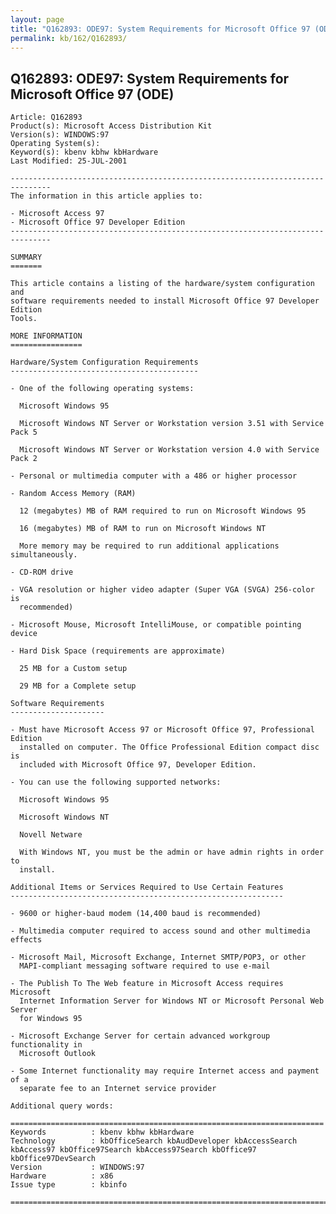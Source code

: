 ```yaml
---
layout: page
title: "Q162893: ODE97: System Requirements for Microsoft Office 97 (ODE)"
permalink: kb/162/Q162893/
---
```


## Q162893: ODE97: System Requirements for Microsoft Office 97 (ODE)

	Article: Q162893
	Product(s): Microsoft Access Distribution Kit
	Version(s): WINDOWS:97
	Operating System(s): 
	Keyword(s): kbenv kbhw kbHardware
	Last Modified: 25-JUL-2001
	
	-------------------------------------------------------------------------------
	The information in this article applies to:
	
	- Microsoft Access 97 
	- Microsoft Office 97 Developer Edition 
	-------------------------------------------------------------------------------
	
	SUMMARY
	=======
	
	This article contains a listing of the hardware/system configuration and
	software requirements needed to install Microsoft Office 97 Developer Edition
	Tools.
	
	MORE INFORMATION
	================
	
	Hardware/System Configuration Requirements
	------------------------------------------
	
	- One of the following operating systems:
	
	  Microsoft Windows 95
	
	  Microsoft Windows NT Server or Workstation version 3.51 with Service Pack 5
	
	  Microsoft Windows NT Server or Workstation version 4.0 with Service Pack 2
	
	- Personal or multimedia computer with a 486 or higher processor
	
	- Random Access Memory (RAM)
	
	  12 (megabytes) MB of RAM required to run on Microsoft Windows 95
	
	  16 (megabytes) MB of RAM to run on Microsoft Windows NT
	
	  More memory may be required to run additional applications simultaneously.
	
	- CD-ROM drive
	
	- VGA resolution or higher video adapter (Super VGA (SVGA) 256-color is
	  recommended)
	
	- Microsoft Mouse, Microsoft IntelliMouse, or compatible pointing device
	
	- Hard Disk Space (requirements are approximate)
	
	  25 MB for a Custom setup
	
	  29 MB for a Complete setup
	
	Software Requirements
	---------------------
	
	- Must have Microsoft Access 97 or Microsoft Office 97, Professional Edition
	  installed on computer. The Office Professional Edition compact disc is
	  included with Microsoft Office 97, Developer Edition.
	
	- You can use the following supported networks:
	
	  Microsoft Windows 95
	
	  Microsoft Windows NT
	
	  Novell Netware
	
	  With Windows NT, you must be the admin or have admin rights in order to
	  install.
	
	Additional Items or Services Required to Use Certain Features
	-------------------------------------------------------------
	
	- 9600 or higher-baud modem (14,400 baud is recommended)
	
	- Multimedia computer required to access sound and other multimedia effects
	
	- Microsoft Mail, Microsoft Exchange, Internet SMTP/POP3, or other
	  MAPI-compliant messaging software required to use e-mail
	
	- The Publish To The Web feature in Microsoft Access requires Microsoft
	  Internet Information Server for Windows NT or Microsoft Personal Web Server
	  for Windows 95
	
	- Microsoft Exchange Server for certain advanced workgroup functionality in
	  Microsoft Outlook
	
	- Some Internet functionality may require Internet access and payment of a
	  separate fee to an Internet service provider
	
	Additional query words:
	
	======================================================================
	Keywords          : kbenv kbhw kbHardware 
	Technology        : kbOfficeSearch kbAudDeveloper kbAccessSearch kbAccess97 kbOffice97Search kbAccess97Search kbOffice97 kbOffice97DevSearch
	Version           : WINDOWS:97
	Hardware          : x86
	Issue type        : kbinfo
	
	=============================================================================
	
